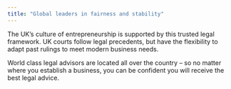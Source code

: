 ```yaml
---
title: "Global leaders in fairness and stability"
---
```

The UK’s culture of entrepreneurship is supported by this trusted legal framework. UK courts follow legal precedents, but have the flexibility to adapt past rulings to meet modern business needs. 

World class legal advisors are located all over the country – so no matter where you establish a business, you can be confident you will receive the best legal advice. 
